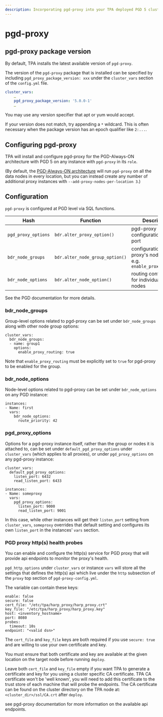```yaml
---
description: Incorporating pgd-proxy into your TPA deployed PGD 5 cluster.
---
```

# pgd-proxy

## pgd-proxy package version

By default, TPA installs the latest available version of `pgd-proxy`.

The version of the `pgd-proxy` package that is installed can be specified 
by including `pgd_proxy_package_version: xxx` under the `cluster_vars` 
section of the `config.yml` file.

```yaml
cluster_vars:
    …
    pgd_proxy_package_version: '5.0.0-1'
    …
```

You may use any version specifier that apt or yum would accept.

If your version does not match, try appending a `*` wildcard. This
is often necessary when the package version has an epoch qualifier
like `2:...`.

## Configuring pgd-proxy

TPA will install and configure pgd-proxy for the PGD-Always-ON
architecture with PGD 5 on any instance with `pgd-proxy` in its `role`.

(By default, the [PGD-Always-ON architecture](architecture-PGD-Always-ON.md)
will run `pgd-proxy` on all the data nodes in every location, but you
can instead create any number of additional proxy instances with
`--add-proxy-nodes-per-location 3`.)

## Configuration

`pgd-proxy` is configured at PGD level via SQL functions.

Hash | Function | Description
---- | ---- | ----
`pgd_proxy_options` | `bdr.alter_proxy_option()` | pgd-proxy configuration, e.g. port
`bdr_node_groups` | `bdr.alter_node_group_option()` | configuration for the proxy's node group, e.g. `enable_proxy_routing`
`bdr_node_options` | `bdr.alter_node_option()` | routing configuration for individual PGD nodes

See the PGD documentation for more details.

### bdr_node_groups

Group-level options related to pgd-proxy can be set under
`bdr_node_groups` along with other node group options:

```
cluster_vars:
  bdr_node_groups:
  - name: group1
    options:
      enable_proxy_routing: true
```

Note that `enable_proxy_routing` must be explicitly set to `true` for pgd-proxy to be enabled for the group.

### bdr_node_options

Node-level options related to pgd-proxy can be set under
`bdr_node_options` on any PGD instance:

```
instances:
- Name: first
  vars:
    bdr_node_options:
      route_priority: 42
```

### pgd_proxy_options

Options for a pgd-proxy instance itself, rather than the group or nodes
it is attached to, can be set under `default_pgd_proxy_options` under
`cluster_vars` (which applies to all proxies), or under
`pgd_proxy_options` on any pgd-proxy instance:

```
cluster_vars:
  default_pgd_proxy_options:
    listen_port: 6432
    read_listen_port: 6433

instances:
- Name: someproxy
  vars:
    pgd_proxy_options:
      listen_port: 9000
      read_listen_port: 9001
```

In this case, while other instances will get their `listen_port` setting from
`cluster_vars`, `someproxy` overrides that default setting and configures its 
own `listen_port` in the instances' `vars` section.

### PGD proxy http(s) health probes

You can enable and configure the http(s) service for PGD proxy that will
provide api endpoints to monitor the proxy's health.

`pgd_http_options` under `cluster_vars` or instance `vars` will store
all the settings that defines the http(s) api which live under the `http`
subsection of the `proxy` top section of `pgd-proxy-config.yml`.

The variable can contain these keys:
```
enable: false
secure: false
cert_file: "/etc/tpa/harp_proxy/harp_proxy.crt"
key_file: "/etc/tpa/harp_proxy/harp_proxy.key"
host: <inventory_hostname>
port: 8080
probes:
  timeout: 10s
endpoint: "<valid dsn>"
```

The `cert_file` and `key_file` keys are both required if you use `secure: true`
and are willing to use your own certificate and key.

You must ensure that both certificate and key are available at the given
location on the target node before running `deploy`.

Leave both `cert_file` and `key_file` empty if you want TPA to generate a
certificate and key for you using a cluster specific CA certificate.
TPA CA certificate won't be 'well known', you will need to add this certificate
to the trust store of each machine that will probe the endpoints.
The CA certificate can be found on the cluster directory on the TPA node at:
`<cluster_dir>/ssl/CA.crt` after `deploy`.

see pgd-proxy documentation for more information on the available api endpoints.
